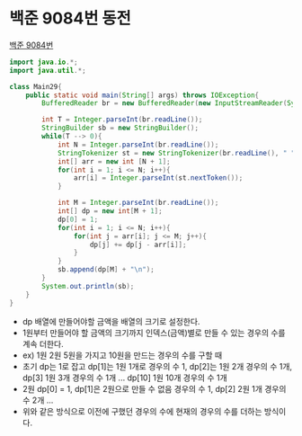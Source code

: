 # 백준 9084번 동전
[백준 9084번](https://www.acmicpc.net/problem/9084)
```java
import java.io.*;
import java.util.*;

class Main29{
    public static void main(String[] args) throws IOException{
        BufferedReader br = new BufferedReader(new InputStreamReader(System.in));

        int T = Integer.parseInt(br.readLine());
        StringBuilder sb = new StringBuilder();
        while(T --> 0){
            int N = Integer.parseInt(br.readLine());
            StringTokenizer st = new StringTokenizer(br.readLine(), " ");
            int[] arr = new int [N + 1];
            for(int i = 1; i <= N; i++){
                arr[i] = Integer.parseInt(st.nextToken());
            }

            int M = Integer.parseInt(br.readLine());
            int[] dp = new int[M + 1];
            dp[0] = 1;
            for(int i = 1; i <= N; i++){
                for(int j = arr[i]; j <= M; j++){
                    dp[j] += dp[j - arr[i]];
                }
            }
            sb.append(dp[M] + "\n");
        }
        System.out.println(sb);
    }
}
```
* dp 배열에 만들어야할 금액을 배열의 크기로 설정한다.
* 1원부터 만들어야 할 금액의 크기까지 인덱스(금액)별로 만들 수 있는 경우의 수를 계속 더한다.
* ex) 1원 2원 5원을 가지고 10원을 만드는 경우의 수를 구할 때
* 초기 dp는 1로 잡고 dp[1]는 1원 1개로 경우의 수 1, dp[2]는 1원 2개 경우의 수 1개, dp[3] 1원 3개 경우의 수 1개 ... dp[10] 1원 10개 경우의 수 1개
* 2원 dp[0] = 1, dp[1]은 2원으로 만들 수 없음 경우의 수 1, dp[2] 2원 1개 경우의 수 2개 ...
* 위와 같은 방식으로 이전에 구했던 경우의 수에 현재의 경우의 수를 더하는 방식이다.